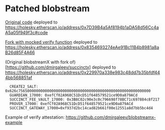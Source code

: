 # Patched blobstream

[Original code](https://github.com/succinctlabs/blobstreamx) deployed to https://holesky.etherscan.io/address/0x7D39B4a5Af8194b1aDA58d56Cc4aA5a05f949f3c#code

[Fork with mocked verify function](https://github.com/dmirgaleev/blobstreamx) deployed to https://holesky.etherscan.io/address/0x8354693274eAe91Bc11B4b8981a8aB26d85F4A66

(Original blobstreamX with fork of)[https://github.com/dmirgaleev/succinctx] deployed to https://holesky.etherscan.io/address/0x229970a338e983c48dd7b35bfdf444bb568851af

```
  CREATE2_SALT: 0x626c756500000000000000000000000000000000000000000000000000000000
  GUARDIAN_17000: 0xefCf02A968C51DcD51f648579521ce9D0a879ACd
  SUCCINCT_FEE_VAULT_17000: 0x3B8C02c90e3c0c796698f78BC71c697884c8f217
  PROVER_17000: 0xefCf02A968C51DcD51f648579521ce9D0a879ACd
  SUCCINCT_GATEWAY_17000=0xf937d2bc14cad82b661f00e12551a8d7bb5bc4d4
```

Example of verify attestation: https://github.com/dmirgaleev/blobstreamx-example